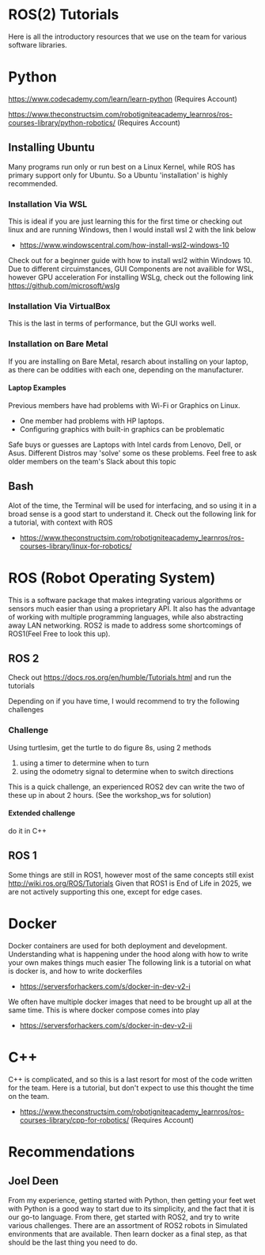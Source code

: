# ROS(2) Tutorials

Here is all the introductory resources that we use on the team for various software libraries.

# Python

https://www.codecademy.com/learn/learn-python (Requires Account)

https://www.theconstructsim.com/robotigniteacademy_learnros/ros-courses-library/python-robotics/ (Requires Account)

## Installing Ubuntu

Many programs run only or run best on a Linux Kernel, while ROS has primary support only for Ubuntu.
So a Ubuntu 'installation' is highly recommended.
### Installation Via WSL
This is ideal if you are just learning this for the first time or checking out linux and are running Windows, then I would install wsl 2 with the link below
- https://www.windowscentral.com/how-install-wsl2-windows-10

Check out for a beginner guide with how to install wsl2 within Windows 10. Due to different circuimstances, GUI Components are not availible for WSL, however GPU acceleration
For installing WSLg, check out the following link
https://github.com/microsoft/wslg


### Installation Via VirtualBox
This is the last in terms of performance, but the GUI works well.

### Installation on Bare Metal

If you are installing on Bare Metal, resarch about installing on your laptop, as there can be oddities with each one, depending on the manufacturer.

#### Laptop Examples 
Previous members have had problems with Wi-Fi or Graphics on Linux. 
- One member had problems with HP laptops. 
- Configuring graphics with built-in graphics can be problematic 

Safe buys or guesses are Laptops with Intel cards from Lenovo, Dell, or Asus.
Different Distros may 'solve' some os these problems. Feel free to ask older members on the team's Slack about this topic

## Bash
Alot of the time, the Terminal will be used for interfacing, and so using it in a broad sense is a good start to understand it.
Check out the following link for a tutorial, with context with ROS
- https://www.theconstructsim.com/robotigniteacademy_learnros/ros-courses-library/linux-for-robotics/

# ROS (Robot Operating System)
This is a software package that makes integrating various algorithms or sensors much easier than using a proprietary API.
It also has the advantage of working with multiple programming languages, while also abstracting away LAN networking.
ROS2 is made to address some shortcomings of ROS1(Feel Free to look this up).

## ROS 2

Check out https://docs.ros.org/en/humble/Tutorials.html and run the tutorials

Depending on if you have time, I would recommend to try the following challenges

### Challenge

Using turtlesim, get the turtle to do figure 8s, using 2 methods
1. using a timer to determine when to turn
2. using the odometry signal to determine when to switch directions

This is a quick challenge, an experienced ROS2 dev can write the two of these up in about 2 hours.
(See the workshop_ws for solution)
#### Extended challenge

do it in C++

## ROS 1

Some things are still in ROS1, however most of the same concepts still exist
http://wiki.ros.org/ROS/Tutorials
Given that ROS1 is End of Life in 2025, we are not actively supporting this one, except for edge cases.

# Docker 
Docker containers are used for both deployment and development. Understanding what is happening under the hood along with how to write your own makes things much easier
The following link is a tutorial on what is docker is, and how to write dockerfiles
- https://serversforhackers.com/s/docker-in-dev-v2-i

We often have multiple docker images that need to be brought up all at the same time. This is where docker compose comes into play
- https://serversforhackers.com/s/docker-in-dev-v2-ii

# C++
C++ is complicated, and so this is a last resort for most of the code written for the team. Here is a tutorial, but don't expect to use this thought the time on the team.
- https://www.theconstructsim.com/robotigniteacademy_learnros/ros-courses-library/cpp-for-robotics/ (Requires Account)

# Recommendations

## Joel Deen
From my experience, getting started with Python, then getting your feet wet with Python is a good way to start due to its simplicity, and the fact that it is our go-to language. 
From there, get started with ROS2, and try to write various challenges. There are an assortment of ROS2 robots in Simulated environments that are available.
Then learn docker as a final step, as that should be the last thing you need to do.
